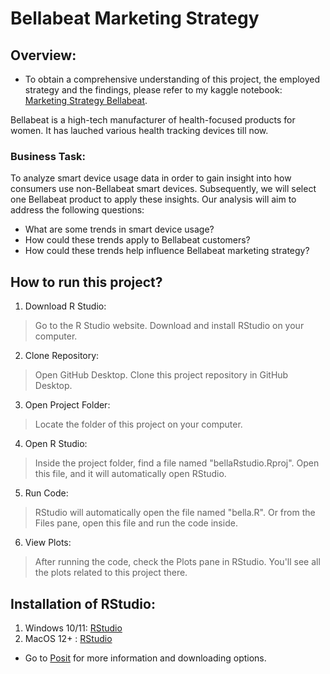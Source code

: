 # Bellabeat Marketing Strategy 

## Overview: 
* To obtain a comprehensive understanding of this project, the employed strategy and the findings, please refer to my kaggle notebook: [Marketing Strategy Bellabeat](https://www.kaggle.com/code/himanidh/bellabeat-s-marketing-strategy-an-extensive-report).
  
Bellabeat is a high-tech manufacturer of health-focused products for women. It has lauched various health tracking devices till now.  
### Business Task: 
To analyze smart device usage data in order to gain insight into how consumers use non-Bellabeat smart devices. Subsequently, we will select one Bellabeat product to apply these insights. Our analysis will aim to address the following questions:
* What are some trends in smart device usage?
* How could these trends apply to Bellabeat customers?
* How could these trends help influence Bellabeat marketing strategy?
## How to run this project?

1. Download R Studio:
>Go to the R Studio website.
>Download and install RStudio on your computer.

2. Clone Repository:
>Open GitHub Desktop.
>Clone this project repository in GitHub Desktop.

3. Open Project Folder:
>Locate the folder of this project on your computer.

4. Open R Studio:
>Inside the project folder, find a file named "bellaRstudio.Rproj".
>Open this file, and it will automatically open RStudio.

5. Run Code:
>RStudio will automatically open the file named "bella.R".
>Or from the Files pane, open this file and run the code inside.

6. View Plots:
>After running the code, check the Plots pane in RStudio.
>You'll see all the plots related to this project there.

## Installation of RStudio:
1. Windows 10/11: [RStudio](https://download1.rstudio.org/electron/windows/RStudio-2023.12.1-402.exe)
2. MacOS 12+ : [RStudio](https://download1.rstudio.org/electron/macos/RStudio-2023.12.1-402.dmg)
* Go to [Posit](https://posit.co/download/rstudio-desktop/) for more information and downloading options.
